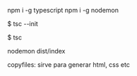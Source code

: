 npm i -g typescript
npm i -g nodemon

$ tsc --init
<!-- Configure tsconfig.json -->

$ tsc <!-- Corre el codigo y lo generar -->


nodemon dist/index  <!-- Correr el archivo -->

<!-- 
user: node_user
pass: 123456
db: node_db
table1: heroes
 -->

 copyfiles: sirve para generar html, css etc
